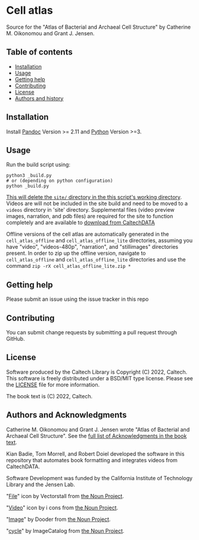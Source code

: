 Cell atlas
=====================================================

Source for the "Atlas of Bacterial and Archaeal Cell Structure" by Catherine M.
Oikonomou and Grant J. Jensen.

Table of contents
-----------------

* [Installation](#installation)
* [Usage](#usage)
* [Getting help](#getting-help)
* [Contributing](#contributing)
* [License](#license)
* [Authors and history](#authors-and-acknowledgments)


Installation
------------

Install [Pandoc](https://pandoc.org/index.html) Version >= 2.11 and [Python](https://www.python.org/) Version >=3.

Usage
-----

Run the build script using:

```
python3 _build.py
# or (depending on python configuration)
python _build.py
```

<u>This will delete the `site/` directory in the this script's working directory</u>. 
Videos are will not be included in the site build and need to be moved to a `videos` directory 
in 'site' directory.
Supplemental files (video preview images, narration, and pdb files) are required for the
site to function completely and are available to
[download from CaltechDATA](https://doi.org/10.22002/D1.20040)


Offline versions of the cell atlas are automatically generated in the
`cell_atlas_offline` and `cell_atlas_offline_lite` directories, assuming you
have "video", "videos-480p", "narration", and "stillimages" directories present. 
In order to zip up the offline version, navigate to `cell_atlas_offline` and `cell_atlas_offline_lite` directories 
and use the command `zip -rX cell_atlas_offline_lite.zip *`

Getting help
------------

Please submit an issue using the issue tracker in this repo

Contributing
------------

You can submit change requests by submitting a pull request through GitHub.


License
-------

Software produced by the Caltech Library is Copyright (C) 2022, Caltech.  This software is freely distributed under a BSD/MIT type license.  Please see the [LICENSE](LICENSE) file for more information.

The book text is (C) 2022, Caltech.

Authors and Acknowledgments
---------------------------

Catherine M. Oikonomou and Grant J. Jensen wrote "Atlas of Bacterial and
Archaeal Cell Structure". See the [full list of
Acknowledgments in the book text](https://cellatlas.library.caltech.edu/introduction.html#acknowledgements).

Kian Badie, Tom Morrell, and Robert Doiel developed the software in this repository that automates book
formatting and integrates videos from CaltechDATA.

Software Development was funded by the California Institute of Technology
Library and the Jensen Lab.

"[File](https://thenounproject.com/search/?q=file&i=3723131)" icon by Vectorstall from [the Noun Project](https://thenounproject.com/).

"[Video](https://thenounproject.com/search/?q=video&i=2567858)" icon by i cons from [the Noun Project](https://thenounproject.com/).

"[Image](https://thenounproject.com/search/?q=image&i=3776456)" by Dooder from [the Noun Project](https://thenounproject.com/).

"[cycle](https://thenounproject.com/term/cycle/406578/)" by ImageCatalog from [the Noun Project](https://thenounproject.com/).
